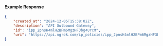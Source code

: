 <!-- Code generated for API Clients. DO NOT EDIT. -->

#### Example Response

```json
{
	"created_at": "2024-12-05T15:38:02Z",
	"description": "API Outbound Gateway",
	"id": "ipp_2pnsH4mlH2BPm6MgzHF3bg4UrcM",
	"uri": "https://api.ngrok.com/ip_policies/ipp_2pnsH4mlH2BPm6MgzHF3bg4UrcM"
}
```
